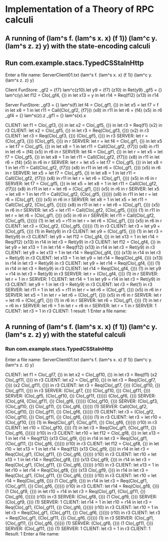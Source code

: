 # Implementation of a Theory of RPC calculi

## A running of (lam^s f. (lam^s x. x) (f 1)) (lam^c y. (lam^s z. z) y) with the state-encoding calculi
## Run com.example.stacs.TypedCSStaInHttp

Enter a file name: ServerClient01.txt
(lam^s f. (lam^s x. x) (f 1)) (lam^c y. (lam^s z. z) y)

Client FunStore: _gf2 = {f7} lam^c(z10).let y9 = (f7) (z10) in Ret(y9)
_gf5 = {} lam^c(y).let f12 = Clo(_gf4, {}) in let x13 = y in let r14 = Req(f12) (x13) in r14

Server FunStore: _gf3 = {} lam^s(f).let f4 = Clo(_gf1, {}) in let x5 = let f7 = f in let x8 = 1 in let r11 = Call(Clo(_gf2, {f7})) (x8) in r11 in let r6 = (f4) (x5) in r6
_gf4 = {} lam^s(z).z
_gf1 = {} lam^s(x).x

CLIENT: let f1 = Clo(_gf3, {}) in let x2 = Clo(_gf5, {}) in let r3 = Req(f1) (x2) in r3
CLIENT: let x2 = Clo(_gf5, {}) in let r3 = Req(Clo(_gf3, {})) (x2) in r3
CLIENT: let r3 = Req(Clo(_gf3, {})) (Clo(_gf5, {})) in r3
SERVER: let r = (Clo(_gf3, {})) (Clo(_gf5, {})) in r
SERVER: let r = let f4 = Clo(_gf1, {}) in let x5 = let f7 = Clo(_gf5, {}) in let x8 = 1 in let r11 = Call(Clo(_gf2, {f7})) (x8) in r11 in let r6 = (f4) (x5) in r6 in r
SERVER: let f4 = Clo(_gf1, {}) in let r = let x5 = let f7 = Clo(_gf5, {}) in let x8 = 1 in let r11 = Call(Clo(_gf2, {f7})) (x8) in r11 in let r6 = (f4) (x5) in r6 in r
SERVER: let r = let x5 = let f7 = Clo(_gf5, {}) in let x8 = 1 in let r11 = Call(Clo(_gf2, {f7})) (x8) in r11 in let r6 = (Clo(_gf1, {})) (x5) in r6 in r
SERVER: let x5 = let f7 = Clo(_gf5, {}) in let x8 = 1 in let r11 = Call(Clo(_gf2, {f7})) (x8) in r11 in let r = let r6 = (Clo(_gf1, {})) (x5) in r6 in r
SERVER: let f7 = Clo(_gf5, {}) in let x5 = let x8 = 1 in let r11 = Call(Clo(_gf2, {f7})) (x8) in r11 in let r = let r6 = (Clo(_gf1, {})) (x5) in r6 in r
SERVER: let x5 = let x8 = 1 in let r11 = Call(Clo(_gf2, {Clo(_gf5, {})})) (x8) in r11 in let r = let r6 = (Clo(_gf1, {})) (x5) in r6 in r
SERVER: let x8 = 1 in let x5 = let r11 = Call(Clo(_gf2, {Clo(_gf5, {})})) (x8) in r11 in let r = let r6 = (Clo(_gf1, {})) (x5) in r6 in r
SERVER: let x5 = let r11 = Call(Clo(_gf2, {Clo(_gf5, {})})) (1) in r11 in let r = let r6 = (Clo(_gf1, {})) (x5) in r6 in r
SERVER: let r11 = Call(Clo(_gf2, {Clo(_gf5, {})})) (1) in let x5 = r11 in let r = let r6 = (Clo(_gf1, {})) (x5) in r6 in r
CLIENT: let r3 = (Clo(_gf2, {Clo(_gf5, {})})) (1) in r3
CLIENT: let r3 = let y9 = (Clo(_gf5, {})) (1) in Ret(y9) in r3
CLIENT: let y9 = (Clo(_gf5, {})) (1) in let r3 = Ret(y9) in r3
CLIENT: let y9 = let f12 = Clo(_gf4, {}) in let x13 = 1 in let r14 = Req(f12) (x13) in r14 in let r3 = Ret(y9) in r3
CLIENT: let f12 = Clo(_gf4, {}) in let y9 = let x13 = 1 in let r14 = Req(f12) (x13) in r14 in let r3 = Ret(y9) in r3
CLIENT: let y9 = let x13 = 1 in let r14 = Req(Clo(_gf4, {})) (x13) in r14 in let r3 = Ret(y9) in r3
CLIENT: let x13 = 1 in let y9 = let r14 = Req(Clo(_gf4, {})) (x13) in r14 in let r3 = Ret(y9) in r3
CLIENT: let y9 = let r14 = Req(Clo(_gf4, {})) (1) in r14 in let r3 = Ret(y9) in r3
CLIENT: let r14 = Req(Clo(_gf4, {})) (1) in let y9 = r14 in let r3 = Ret(y9) in r3
SERVER: let r = (Clo(_gf4, {})) (1) in r
SERVER: let r = 1 in r
SERVER: 1
CLIENT: let r14 = 1 in let y9 = r14 in let r3 = Ret(y9) in r3
CLIENT: let y9 = 1 in let r3 = Ret(y9) in r3
CLIENT: let r3 = Ret(1) in r3
SERVER: let r11 = 1 in let x5 = r11 in let r = let r6 = (Clo(_gf1, {})) (x5) in r6 in r
SERVER: let x5 = 1 in let r = let r6 = (Clo(_gf1, {})) (x5) in r6 in r
SERVER: let r = let r6 = (Clo(_gf1, {})) (1) in r6 in r
SERVER: let r6 = (Clo(_gf1, {})) (1) in let r = r6 in r
SERVER: let r6 = 1 in let r = r6 in r
SERVER: let r = 1 in r
SERVER: 1
CLIENT: let r3 = 1 in r3
CLIENT: 1
result: 1
Enter a file name: 

## A running of (lam^s f. (lam^s x. x) (f 1)) (lam^c y. (lam^s z. z) y) with the stateful calculi
### Run com.example.stacs.TypedCSStaInHttp

Enter a file name: ServerClient01.txt
(lam^s f. (lam^s x. x) (f 1)) (lam^c y. (lam^s z. z) y)

CLIENT: let f1 = Clo(_gf7, {}) in let x2 = Clo(_gf10, {}) in let r3 = Req(f1) (x2 Clo(_gf11, {})) in r3
CLIENT: let x2 = Clo(_gf10, {}) in let r3 = Req(Clo(_gf7, {})) (x2 Clo(_gf11, {})) in r3
CLIENT: let r3 = Req(Clo(_gf7, {})) (Clo(_gf10, {}) Clo(_gf11, {})) in r3
SERVER: (Clo(_gf7, {})) (Clo(_gf10, {}) Clo(_gf11, {}))
SERVER: (Clo(_gf5, {Clo(_gf10, {}) Clo(_gf11, {})})) (Clo(_gf6, {}))
SERVER: (Clo(_gf4, {Clo(_gf11, {}) Clo(_gf6, {})})) (Clo(_gf10, {}))
SERVER: (Clo(_gf3, {Clo(_gf10, {}) Clo(_gf11, {}) Clo(_gf6, {})})) (1)
SERVER: Call(Clo(_gf2, {Clo(_gf10, {}) Clo(_gf11, {}) Clo(_gf6, {})})) (1)
CLIENT: let r3 = (Clo(_gf2, {Clo(_gf10, {}) Clo(_gf11, {}) Clo(_gf6, {})})) (1) in r3
CLIENT: let r3 = let r10 = (Clo(_gf10, {})) (1) in Req(Clo(_gf1, {Clo(_gf11, {}) Clo(_gf6, {})})) (r10) in r3
CLIENT: let r10 = (Clo(_gf10, {})) (1) in let r3 = Req(Clo(_gf1, {Clo(_gf11, {}) Clo(_gf6, {})})) (r10) in r3
CLIENT: let r10 = let f12 = Clo(_gf8, {}) in let x13 = 1 in let r14 = Req(f12) (x13 Clo(_gf9, {})) in r14 in let r3 = Req(Clo(_gf1, {Clo(_gf11, {}) Clo(_gf6, {})})) (r10) in r3
CLIENT: let f12 = Clo(_gf8, {}) in let r10 = let x13 = 1 in let r14 = Req(f12) (x13 Clo(_gf9, {})) in r14 in let r3 = Req(Clo(_gf1, {Clo(_gf11, {}) Clo(_gf6, {})})) (r10) in r3
CLIENT: let r10 = let x13 = 1 in let r14 = Req(Clo(_gf8, {})) (x13 Clo(_gf9, {})) in r14 in let r3 = Req(Clo(_gf1, {Clo(_gf11, {}) Clo(_gf6, {})})) (r10) in r3
CLIENT: let x13 = 1 in let r10 = let r14 = Req(Clo(_gf8, {})) (x13 Clo(_gf9, {})) in r14 in let r3 = Req(Clo(_gf1, {Clo(_gf11, {}) Clo(_gf6, {})})) (r10) in r3
CLIENT: let r10 = let r14 = Req(Clo(_gf8, {})) (1 Clo(_gf9, {})) in r14 in let r3 = Req(Clo(_gf1, {Clo(_gf11, {}) Clo(_gf6, {})})) (r10) in r3
CLIENT: let r14 = Req(Clo(_gf8, {})) (1 Clo(_gf9, {})) in let r10 = r14 in let r3 = Req(Clo(_gf1, {Clo(_gf11, {}) Clo(_gf6, {})})) (r10) in r3
SERVER: (Clo(_gf8, {})) (1 Clo(_gf9, {}))
SERVER: (Clo(_gf9, {})) (1)
SERVER: 1
CLIENT: let r14 = 1 in let r10 = r14 in let r3 = Req(Clo(_gf1, {Clo(_gf11, {}) Clo(_gf6, {})})) (r10) in r3
CLIENT: let r10 = 1 in let r3 = Req(Clo(_gf1, {Clo(_gf11, {}) Clo(_gf6, {})})) (r10) in r3
CLIENT: let r3 = Req(Clo(_gf1, {Clo(_gf11, {}) Clo(_gf6, {})})) (1) in r3
SERVER: (Clo(_gf1, {Clo(_gf11, {}) Clo(_gf6, {})})) (1)
SERVER: (Clo(_gf6, {})) (1 Clo(_gf11, {}))
SERVER: (Clo(_gf11, {})) (1)
SERVER: 1
CLIENT: let r3 = 1 in r3
CLIENT: 1
Result: 1
Enter a file name: 
